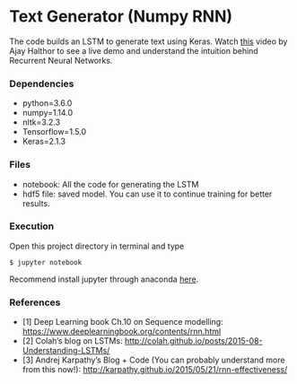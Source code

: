 # Text Generator (Numpy RNN)

The code builds an LSTM to generate text using Keras. Watch [this](https://nodejs.org/) video by Ajay Halthor to see a live demo and understand the intuition behind Recurrent Neural Networks.

### Dependencies
  - python=3.6.0
  - numpy=1.14.0
  - nltk=3.2.3
  - Tensorflow=1.5.0
  - Keras=2.1.3

### Files 
  - notebook: All the code for generating the LSTM
  - hdf5 file: saved model. You can use it to continue training for better results.

### Execution
Open this project directory in terminal and type
```
$ jupyter notebook
```
Recommend install jupyter through anaconda [here](https://www.anaconda.com/download/#macos).

### References

- [1] Deep Learning book Ch.10 on Sequence modelling: https://www.deeplearningbook.org/contents/rnn.html
- [2] Colah’s blog on LSTMs: http://colah.github.io/posts/2015-08-Understanding-LSTMs/
- [3] Andrej Karpathy’s Blog + Code (You can probably understand more from this now!): http://karpathy.github.io/2015/05/21/rnn-effectiveness/


